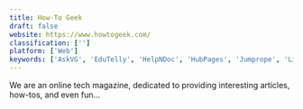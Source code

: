 ```yaml
---
title: How-To Geek
draft: false 
website: https://www.howtogeek.com/
classification: ['']
platform: ['Web']
keywords: ['AskVG', 'EduTelly', 'HelpNDoc', 'HubPages', 'Jumprope', 'Lifehacker', 'Lynda', 'MakeUseOf', 'Maker Network', 'Presto DB', 'Principle for Mac', 'Slashdigit', 'Squareknot', 'StepShot', 'TechCrunch', 'Thingiverse', 'WordPress', 'Zeqr', 'eHow', 'wikiHow']
---
```

We are an online tech magazine, dedicated to providing interesting articles, how-tos, and even fun...